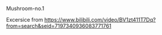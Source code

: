 Mushroom-no.1


Excersice from https://www.bilibili.com/video/BV1zt411T7Dq?from=search&seid=7197340936083771761
